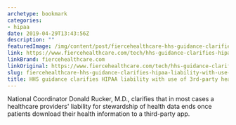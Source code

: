 ```yaml
---
archetype: bookmark
categories:
- hipaa
date: 2019-04-29T13:43:56Z
description: ""
featuredImage: /img/content/post/fiercehealthcare-hhs-guidance-clarifies-hipaa-liability-with-use-of-3rd-party-health-apps.jpg
link: https://www.fiercehealthcare.com/tech/hhs-guidance-clarifies-hipaa-liability-use-third-party-health-apps
linkBrand: fiercehealthcare.com
linkOriginal: https://www.fiercehealthcare.com/tech/hhs-guidance-clarifies-hipaa-liability-use-third-party-health-apps
slug: fiercehealthcare-hhs-guidance-clarifies-hipaa-liability-with-use-of-3rd-party-health-apps
title: HHS guidance clarifies HIPAA liability with use of 3rd-party health apps
---
```

National Coordinator Donald Rucker, M.D., clarifies that in most cases a healthcare providers' liability for stewardship of health data ends once patients download their health information to a third-party app.